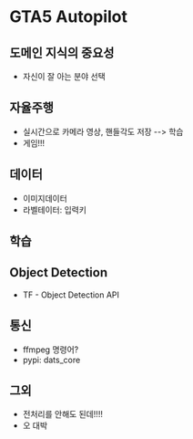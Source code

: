 # GTA5 Autopilot
## 도메인 지식의 중요성
* 자신이 잘 아는 분야 선택

## 자율주행
* 실시간으로 카메라 영상, 핸들각도 저장 --> 학습
* 게임!!!

## 데이터
* 이미지데이터
* 라벨테이터: 입력키

## 학습

## Object Detection
* TF - Object Detection API

## 통신
* ffmpeg 명령어?
* pypi: dats_core

## 그외
* 전처리를 안해도 된데!!!!
* 오 대박
